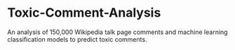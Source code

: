 # Toxic-Comment-Analysis
An analysis of 150,000 Wikipedia talk page comments and machine learning classification models to predict toxic comments. 
